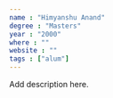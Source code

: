 ```yaml
---
name : "Himyanshu Anand"
degree : "Masters"
year : "2000"
where : ""
website : ""
tags : ["alum"]
---
```

Add description here.
